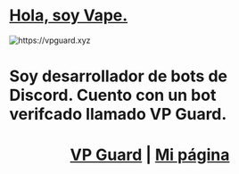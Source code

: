 
<h1><a href="https://vpguard.xyz/vape" target="_blank">Hola, soy Vape. </a></h1>
<img alt="https://vpguard.xyz" src="https://media.discordapp.net/attachments/998338855629488289/1036427106156032061/vapebanner.png">
<br>
<h1>Soy desarrollador de bots de Discord. Cuento con un bot verifcado llamado VP Guard.</h1>
<h1><center><a href="https://vpguard.xyz" target="_blank">VP Guard</a> | <a href="https://vpguard.xyz/vape" target="_blank">Mi página</a></center></h1>
